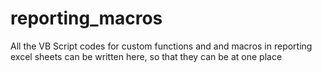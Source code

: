 # reporting_macros
All the VB Script codes for custom functions and and macros in reporting excel sheets can be written here, so that they can be at one place
